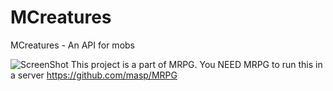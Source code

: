 MCreatures
====

MCreatures - An API for mobs


![ScreenShot](http://i.imgur.com/wUogq.png)
This project is a part of MRPG. You NEED MRPG to run this in a server
https://github.com/masp/MRPG

